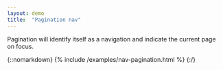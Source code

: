 ```yaml
---
layout: demo
title:  "Pagination nav"
---
```


Pagination will identify itself as a navigation and indicate the current page on focus.

{::nomarkdown}
{% include /examples/nav-pagination.html %}
{:/}
